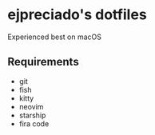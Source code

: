 # ejpreciado's dotfiles

Experienced best on macOS

## Requirements

- git
- fish
- kitty
- neovim
- starship
- fira code